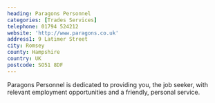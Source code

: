 ```yaml
---
heading: Paragons Personnel
categories: [Trades Services]
telephone: 01794 524212
website: 'http://www.paragons.co.uk'
address1: 9 Latimer Street
city: Romsey
county: Hampshire
country: UK
postcode: SO51 8DF
---
```

Paragons Personnel is dedicated to providing you, the job seeker, with relevant employment opportunities and a friendly, personal service.

